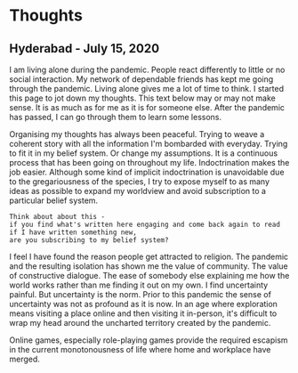 # Thoughts



## Hyderabad - July 15, 2020

I am living alone during the pandemic. People react differently to little or no social interaction. My network of dependable friends has kept me going through the pandemic. Living alone gives me a lot of time to think. I started this page to jot down my thoughts. This text below may or may not make sense. It is as much as for me as it is for someone else. After the pandemic has passed, I can go through them to learn some lessons.

Organising my thoughts has always been peaceful. Trying to weave a coherent story with all the information I'm bombarded with everyday. Trying to fit it in my belief system. Or change my assumptions. It is a continuous process that has been going on throughout my life. Indoctrination makes the job easier. Although some kind of implicit indoctrination is unavoidable due to the gregariousness of the species, I try to expose myself to as many ideas as possible to expand my worldview and avoid subscription to a particular belief system. 

```
Think about about this -
if you find what's written here engaging and come back again to read if I have written something new,
are you subscribing to my belief system?
```

I feel I have found the reason people get attracted to religion. The pandemic and the resulting isolation has shown me the value of community. The value of constructive dialogue. The ease of somebody else explaining me how the world works rather than me finding it out on my own. I find uncertainty painful. But uncertainty is the norm. Prior to this pandemic the sense of uncertainty was not as profound as it is now. In an age where exploration means visiting a place online and then visiting it in-person, it's difficult to wrap my head around the uncharted territory created by the pandemic.

Online games, especially role-playing games provide the required escapism in the current monotonousness of life where home and workplace have merged.